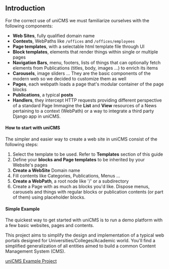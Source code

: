 Introduction
------------

For the correct use of uniCMS we must familiarize ourselves with the following components:

- **Web Sites**, fully qualified domain name
- **Contexts**, WebPaths like `/offices` and `/offices/employees` 
- **Page templates**, with a selectable html template file through UI
- **Block templates**, elements that render things within single or multiple pages
- **Navigation Bars**, menu, footers, lists of things that can optionally fetch elements from Publications (titles, body, images ...) to enrich its items
- **Carousels**, image sliders ... They are the basic components of the modern web so we decided to customize them as well
- **Pages**, each webpath loads a page that's modular container of the page blocks
- **Publications**, a typical __posts__
- **Handlers**, they intercept HTTP requests providing different perspective of a standard Page
  Immagine the **List** and **View** resources of a News pertaining to a context (WebPath) or a way to integrate a third party Django app in uniCMS.


#### How to start with uniCMS

The simpler and easier way to create a web site in uniCMS consist of the following steps:

1. Select the template to be used. Refer to **Templates** section of this guide 
2. Define your **blocks and Page templates** to be inherited by your Website's pages
3. **Create a WebSite** Domain name
4. Fill contents like Categories, Publications, Menus ...
5. **Create a WebPath**, a root node like '/' or a subdirectory
6. Create a Page with as much as blocks you'd like.
   Dispose menus, carousels and things with regular blocks or publication contents (or part of them) using placeholder blocks.


#### Simple Example

The quickest way to get started with uniCMS is to run a demo platform with a few basic websites, pages and contents.

This project aims to simplify the design and implementation of a typical web portals designed for Universities/Colleges/Academic world.
You'll find a simplified generalization of all entities aimed to build a common Content Management System (CMS).

[uniCMS Example Project](https://github.com/UniversitaDellaCalabria/Portale-PoC)
